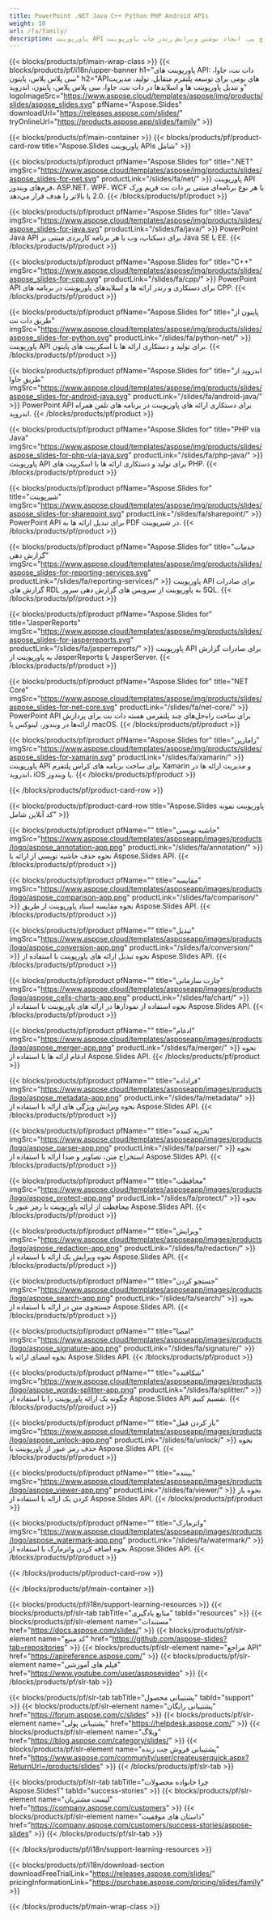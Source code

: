 ```yaml
---
title: PowerPoint .NET Java C++ Python PHP Android APIs
weight: 10
url: /fa/family/
description: پاورپوینت API برای دات نت، جاوا، سی پلاس پلاس، پایتون، پی اچ پی. ایجاد نوشتن ویرایش رندر چاپ پاورپوینت PPT، PPTX، ODP. اسلایدها را در SSRS و JasperReports صادر کنید
---
```


{{< blocks/products/pf/main-wrap-class >}}
{{< blocks/products/pf/i18n/upper-banner h1="پاورپوینت های API: دات نت، جاوا، سی پلاس پلاس، پایتون" h2="APIهای بومی برای توسعه پلتفرم متقابل. تولید، مدیریت و تبدیل پاورپوینت ها و اسلایدها در دات نت، جاوا، سی پلاس پلاس، پایتون، اندروید" logoImageSrc="https://www.aspose.cloud/templates/aspose/img/products/slides/aspose_slides.svg" pfName="Aspose.Slides" downloadUrl="https://releases.aspose.com/slides/" tryOnlineUrl="https://products.aspose.app/slides/family" >}}

{{< blocks/products/pf/main-container >}}
{{< blocks/products/pf/product-card-row title="Aspose.Slides پاورپوینت APIs شامل" >}}

{{< blocks/products/pf/product pfName="Aspose.Slides for" title=".NET" imgSrc="https://www.aspose.cloud/templates/aspose/img/products/slides/aspose_slides-for-net.svg" productLink="/slides/fa/net/" >}}
پاورپوینت API فرم‌های ویندوز، ASP.NET، WPF، WCF یا هر نوع برنامه‌ای مبتنی بر دات نت فریم ورک 2.0 یا بالاتر را هدف قرار می‌دهد.
{{< /blocks/products/pf/product >}}

{{< blocks/products/pf/product pfName="Aspose.Slides for" title="Java" imgSrc="https://www.aspose.cloud/templates/aspose/img/products/slides/aspose_slides-for-java.svg" productLink="/slides/fa/java/" >}}
PowerPoint Java API برای دسکتاپ، وب یا هر برنامه کاربردی مبتنی بر Java SE یا EE.
{{< /blocks/products/pf/product >}}

{{< blocks/products/pf/product pfName="Aspose.Slides for" title="C++" imgSrc="https://www.aspose.cloud/templates/aspose/img/products/slides/aspose_slides-for-cpp.svg" productLink="/slides/fa/cpp/" >}}
PowerPoint API برای دستکاری و رندر ارائه ها و اسلایدهای پاورپوینت در برنامه های CPP.
{{< /blocks/products/pf/product >}}

{{< blocks/products/pf/product pfName="Aspose.Slides for" title="پایتون از طریق دات نت" imgSrc="https://www.aspose.cloud/templates/aspose/img/products/slides/aspose_slides-for-python.svg" productLink="/slides/fa/python-net/" >}}
پاورپوینت API برای تولید و دستکاری ارائه ها با اسکریپت های پایتون.
{{< /blocks/products/pf/product >}}

{{< blocks/products/pf/product pfName="Aspose.Slides for" title="اندروید از طریق جاوا" imgSrc="https://www.aspose.cloud/templates/aspose/img/products/slides/aspose_slides-for-android-java.svg" productLink="/slides/fa/android-java/" >}}
PowerPoint API برای دستکاری ارائه های پاورپوینت در برنامه های تلفن همراه اندروید.
{{< /blocks/products/pf/product >}}

{{< blocks/products/pf/product pfName="Aspose.Slides for" title="PHP via Java" imgSrc="https://www.aspose.cloud/templates/aspose/img/products/slides/aspose_slides-for-php-via-java.svg" productLink="/slides/fa/php-java/" >}}
پاورپوینت API برای تولید و دستکاری ارائه ها با اسکریپت های PHP.
{{< /blocks/products/pf/product >}}

{{< blocks/products/pf/product pfName="Aspose.Slides for" title="شیرپوینت" imgSrc="https://www.aspose.cloud/templates/aspose/img/products/slides/aspose_slides-for-sharepoint.svg" productLink="/slides/fa/sharepoint/" >}}
PowerPoint API برای تبدیل ارائه ها به PDF در شیرپوینت.
{{< /blocks/products/pf/product >}}

{{< blocks/products/pf/product pfName="Aspose.Slides for" title="خدمات گزارش دهی" imgSrc="https://www.aspose.cloud/templates/aspose/img/products/slides/aspose_slides-for-reporting-services.svg" productLink="/slides/fa/reporting-services/" >}}
پاورپوینت API برای صادرات گزارش های RDL به پاورپوینت از سرویس های گزارش دهی سرور SQL.
{{< /blocks/products/pf/product >}}

{{< blocks/products/pf/product pfName="Aspose.Slides for" title="JasperReports" imgSrc="https://www.aspose.cloud/templates/aspose/img/products/slides/aspose_slides-for-jasperreports.svg" productLink="/slides/fa/jasperreports/" >}}
پاورپوینت API برای صادرات گزارش به پاورپوینت از JasperReports یا JasperServer.
{{< /blocks/products/pf/product >}}

{{< blocks/products/pf/product pfName="Aspose.Slides for" title="NET Core" imgSrc="https://www.aspose.cloud/templates/aspose/img/products/slides/aspose_slides-for-net-core.svg" productLink="/slides/fa/net-core/" >}}
PowerPoint API برای ساخت راه‌حل‌های چند پلتفرمی هسته دات نت برای پردازش ارائه‌ها در ویندوز، لینوکس یا macOS.
{{< /blocks/products/pf/product >}}

{{< blocks/products/pf/product pfName="Aspose.Slides for" title="زامارین" imgSrc="https://www.aspose.cloud/templates/aspose/img/products/slides/aspose_slides-for-xamarin.svg" productLink="/slides/fa/xamarin/" >}}
پاورپوینت API برای ساخت برنامه های کراس پلتفرم Xamarin و مدیریت ارائه ها در اندروید، iOS یا ویندوز.
{{< /blocks/products/pf/product >}}

{{< /blocks/products/pf/product-card-row >}}

{{< blocks/products/pf/product-card-row title="Aspose.Slides پاورپوینت نمونه کد آنلاین شامل" >}}

{{< blocks/products/pf/product pfName="" title="حاشیه نویسی" imgSrc="https://www.aspose.cloud/templates/asposeapp/images/products/logo/aspose_annotation-app.png" productLink="/slides/fa/annotation/" >}}
نحوه حذف حاشیه نویسی از ارائه با Aspose.Slides API.
{{< /blocks/products/pf/product >}}

{{< blocks/products/pf/product pfName="" title="مقایسه" imgSrc="https://www.aspose.cloud/templates/asposeapp/images/products/logo/aspose_comparison-app.png" productLink="/slides/fa/comparison/" >}}
نحوه مقایسه اسناد پاورپوینت از طریق Aspose.Slides API.
{{< /blocks/products/pf/product >}}

{{< blocks/products/pf/product pfName="" title="تبدیل" imgSrc="https://www.aspose.cloud/templates/asposeapp/images/products/logo/aspose_conversion-app.png" productLink="/slides/fa/conversion/" >}}
نحوه تبدیل ارائه های پاورپوینت با استفاده از Aspose.Slides API.
{{< /blocks/products/pf/product >}}

{{< blocks/products/pf/product pfName="" title="چارت سازمانی" imgSrc="https://www.aspose.cloud/templates/asposeapp/images/products/logo/aspose_cells-charts-app.png" productLink="/slides/fa/chart/" >}}
نحوه استفاده از نمودارها در ارائه های پاورپوینت با استفاده از Aspose.Slides API.
{{< /blocks/products/pf/product >}}

{{< blocks/products/pf/product pfName="" title="ادغام" imgSrc="https://www.aspose.cloud/templates/asposeapp/images/products/logo/aspose_merger-app.png" productLink="/slides/fa/merger/" >}}
نحوه ادغام ارائه ها با استفاده از Aspose.Slides API.
{{< /blocks/products/pf/product >}}

{{< blocks/products/pf/product pfName="" title="فراداده" imgSrc="https://www.aspose.cloud/templates/asposeapp/images/products/logo/aspose_metadata-app.png" productLink="/slides/fa/metadata/" >}}
نحوه ویرایش ویژگی های ارائه با استفاده از Aspose.Slides API.
{{< /blocks/products/pf/product >}}

{{< blocks/products/pf/product pfName="" title="تجزیه کننده" imgSrc="https://www.aspose.cloud/templates/asposeapp/images/products/logo/aspose_parser-app.png" productLink="/slides/fa/parser/" >}}
نحوه استخراج متن، تصاویر و صدا ارائه با استفاده از Aspose.Slides API.
{{< /blocks/products/pf/product >}}

{{< blocks/products/pf/product pfName="" title="محافظت" imgSrc="https://www.aspose.cloud/templates/asposeapp/images/products/logo/aspose_protect-app.png" productLink="/slides/fa/protect/" >}}
نحوه محافظت از ارائه پاورپوینت با رمز عبور با Aspose.Slides API.
{{< /blocks/products/pf/product >}}

{{< blocks/products/pf/product pfName="" title="ویرایش" imgSrc="https://www.aspose.cloud/templates/asposeapp/images/products/logo/aspose_redaction-app.png" productLink="/slides/fa/redaction/" >}}
نحوه ویرایش یک ارائه با استفاده از Aspose.Slides API.
{{< /blocks/products/pf/product >}}

{{< blocks/products/pf/product pfName="" title="جستجو کردن" imgSrc="https://www.aspose.cloud/templates/asposeapp/images/products/logo/aspose_search-app.png" productLink="/slides/fa/search/" >}}
نحوه جستجوی متن در ارائه با استفاده از Aspose.Slides API.
{{< /blocks/products/pf/product >}}

{{< blocks/products/pf/product pfName="" title="امضا" imgSrc="https://www.aspose.cloud/templates/asposeapp/images/products/logo/aspose_signature-app.png" productLink="/slides/fa/signature/" >}}
نحوه امضای ارائه با Aspose.Slides API.
{{< /blocks/products/pf/product >}}

{{< blocks/products/pf/product pfName="" title="شکافنده" imgSrc="https://www.aspose.cloud/templates/asposeapp/images/products/logo/aspose_words-splitter-app.png" productLink="/slides/fa/splitter/" >}}
چگونه یک ارائه پاورپوینت را با استفاده از Aspose.Slides API تقسیم کنیم.
{{< /blocks/products/pf/product >}}

{{< blocks/products/pf/product pfName="" title="باز کردن قفل" imgSrc="https://www.aspose.cloud/templates/asposeapp/images/products/logo/aspose_unlock-app.png" productLink="/slides/fa/unlock/" >}}
نحوه حذف رمز عبور از پاورپوینت با Aspose.Slides API.
{{< /blocks/products/pf/product >}}

{{< blocks/products/pf/product pfName="" title="بیننده" imgSrc="https://www.aspose.cloud/templates/asposeapp/images/products/logo/aspose_viewer-app.png" productLink="/slides/fa/viewer/" >}}
نحوه باز کردن یک ارائه با استفاده از Aspose.Slides API.
{{< /blocks/products/pf/product >}}

{{< blocks/products/pf/product pfName="" title="واترمارک" imgSrc="https://www.aspose.cloud/templates/asposeapp/images/products/logo/aspose_watermark-app.png" productLink="/slides/fa/watermark/" >}}
نحوه اضافه کردن واترمارک با استفاده از Aspose.Slides API.
{{< /blocks/products/pf/product >}}

{{< /blocks/products/pf/product-card-row >}}

{{< /blocks/products/pf/main-container >}}

{{< blocks/products/pf/i18n/support-learning-resources >}}
{{< blocks/products/pf/slr-tab tabTitle="منابع یادگیری" tabId="resources" >}}
{{< blocks/products/pf/slr-element name="مستندات" href="https://docs.aspose.com/slides/" >}}
{{< blocks/products/pf/slr-element name="کد منبع" href="https://github.com/aspose-slides?tab=repositories" >}}
{{< blocks/products/pf/slr-element name="مراجع API" href="https://apireference.aspose.com/" >}}
{{< blocks/products/pf/slr-element name="فیلم های آموزشی" href="https://www.youtube.com/user/asposevideo" >}}
{{< /blocks/products/pf/slr-tab >}}

{{< blocks/products/pf/slr-tab tabTitle="پشتیبانی محصول" tabId="support" >}}
{{< blocks/products/pf/slr-element name="پشتیبانی رایگان" href="https://forum.aspose.com/c/slides" >}}
{{< blocks/products/pf/slr-element name="پشتیبانی پولی" href="https://helpdesk.aspose.com/" >}}
{{< blocks/products/pf/slr-element name="وبلاگ" href="https://blog.aspose.com/category/slides/" >}}
{{< blocks/products/pf/slr-element name="پشتیبانی فروش چت زنده" href="https://www.aspose.com/community/user/createuserquick.aspx?ReturnUrl=/products/slides" >}}
{{< /blocks/products/pf/slr-tab >}}

{{< blocks/products/pf/slr-tab tabTitle="چرا خانواده محصولات Aspose.Slides؟" tabId="success-stories" >}}
{{< blocks/products/pf/slr-element name="لیست مشتریان" href="https://company.aspose.com/customers" >}}
{{< blocks/products/pf/slr-element name="داستان های موفقیت" href="https://company.aspose.com/customers/success-stories/aspose-slides" >}}
{{< /blocks/products/pf/slr-tab >}}

{{< /blocks/products/pf/i18n/support-learning-resources >}}

{{< blocks/products/pf/i18n/download-section downloadFreeTrialLink="https://releases.aspose.com/slides/" pricingInformationLink="https://purchase.aspose.com/pricing/slides/family" >}}

{{< /blocks/products/pf/main-wrap-class >}}